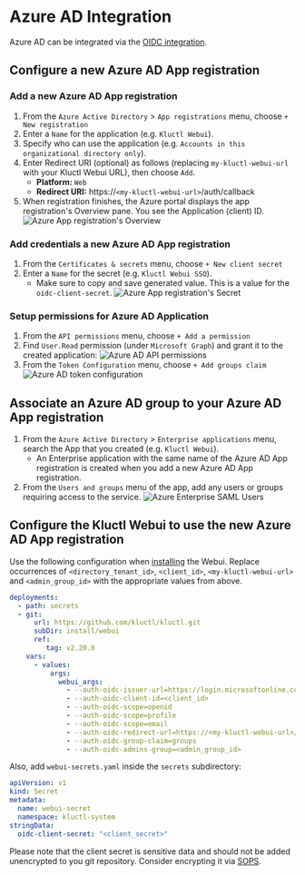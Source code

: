 <!-- This comment is uncommented when auto-synced to www-kluctl.io

---
title: Azure AD Integration
linkTitle: Azure AD Integration
description: Azure AD Integration
weight: 20
---
-->

# Azure AD Integration

Azure AD can be integrated via the [OIDC integration](./installation.md#oidc-integration).

## Configure a new Azure AD App registration
### Add a new Azure AD App registration

1. From the `Azure Active Directory` > `App registrations` menu, choose `+ New registration`
2. Enter a `Name` for the application (e.g. `Kluctl Webui`).
3. Specify who can use the application (e.g. `Accounts in this organizational directory only`).
4. Enter Redirect URI (optional) as follows (replacing `my-kluctl-webui-url` with your Kluctl Webui URL), then choose `Add`.
    - **Platform:** `Web`
    - **Redirect URI:** https://`<my-kluctl-webui-url>`/auth/callback
5. When registration finishes, the Azure portal displays the app registration's Overview pane. You see the Application (client) ID.
   ![Azure App registration's Overview](https://kluctl.io/images/webui/azure-app-registration-overview.png "Azure App registration's Overview")

### Add credentials a new Azure AD App registration

1. From the `Certificates & secrets` menu, choose `+ New client secret`
2. Enter a `Name` for the secret (e.g. `Kluctl Webui SSO`).
    - Make sure to copy and save generated value. This is a value for the `oidc-client-secret`.
      ![Azure App registration's Secret](https://kluctl.io/images/webui/azure-app-registration-secret.png "Azure App registration's Secret")

### Setup permissions for Azure AD Application

1. From the `API permissions` menu, choose `+ Add a permission`
2. Find `User.Read` permission (under `Microsoft Graph`) and grant it to the created application:
   ![Azure AD API permissions](https://kluctl.io/images/webui/azure-api-permissions.png "Azure AD API permissions")
3. From the `Token Configuration` menu, choose `+ Add groups claim`
   ![Azure AD token configuration](https://kluctl.io/images/webui/azure-token-configuration.png "Azure AD token configuration")

## Associate an Azure AD group to your Azure AD App registration

1. From the `Azure Active Directory` > `Enterprise applications` menu, search the App that you created (e.g. `Kluctl Webui`).
    - An Enterprise application with the same name of the Azure AD App registration is created when you add a new Azure AD App registration.
2. From the `Users and groups` menu of the app, add any users or groups requiring access to the service.
   ![Azure Enterprise SAML Users](https://kluctl.io/images/webui/azure-enterprise-users.png "Azure Enterprise SAML Users")

## Configure the Kluctl Webui to use the new Azure AD App registration

Use the following configuration when [installing](./installation.md) the Webui. Replace occurrences of 
`<directory_tenant_id>`, `<client_id>`, `<my-kluctl-webui-url>` and `<admin_group_id>` with the appropriate values from
above.

```yaml
deployments:
  - path: secrets 
  - git:
      url: https://github.com/kluctl/kluctl.git
      subDir: install/webui
      ref:
         tag: v2.20.8
    vars:
      - values:
          args:
            webui_args:
              - --auth-oidc-issuer-url=https://login.microsoftonline.com/<directory_tenant_id>/v2.0
              - --auth-oidc-client-id=<client_id>
              - --auth-oidc-scope=openid
              - --auth-oidc-scope=profile
              - --auth-oidc-scope=email
              - --auth-oidc-redirect-url=https://<my-kluctl-webui-url>/auth/callback
              - --auth-oidc-group-claim=groups
              - --auth-oidc-admins-group=<admin_group_id>
```

Also, add `webui-secrets.yaml` inside the `secrets` subdirectory:

```yaml
apiVersion: v1
kind: Secret
metadata:
  name: webui-secret
  namespace: kluctl-system
stringData:
  oidc-client-secret: "<client_secret>"
```

Please note that the client secret is sensitive data and should not be added unencrypted to you git repository.
Consider encrypting it via [SOPS](../kluctl/deployments/sops.md).
